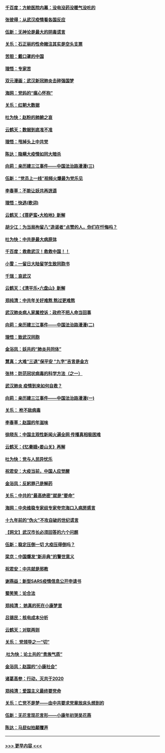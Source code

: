 #### [千百度：方舱医院内幕：没电没药没暖气没吃的](../pages/nsc993/n11850211.md?t=02071711) 
#### [张彼得：从武汉疫情看各国反应](../pages/nsc993/n11850102.md?t=02071711) 
#### [伍新：无神论是最大的阴毒谎言](../pages/nsc993/n11846129.md?t=02071711) 
#### [关乐：石正丽的性命赌注其实是空头支票](../pages/nsc993/n11846109.md?t=02071711) 
#### [苦胆：戴口罩的中国](../pages/nsc993/n11845576.md?t=02071711) 
#### [理悟：专家苦](../pages/nsc993/n11845564.md?t=02071711) 
#### [双元漫画：武汉新冠肺炎击碎强国梦](../pages/nsc993/n11843320.md?t=02071711) 
#### [海网：党妈的“瘟心怀抱”](../pages/nsc993/n11840740.md?t=02071711) 
#### [关乐：红朝大数据](../pages/nsc993/n11840675.md?t=02071711) 
#### [吐为快：赵粉的肺腑之哀](../pages/nsc993/n11840618.md?t=02071711) 
#### [云鹤天：数据到底准不准](../pages/nsc993/n11840325.md?t=02071711) 
#### [理悟：甩掉头上中共党](../pages/nsc993/n11838826.md?t=02071711) 
#### [陈达：隐瞒大疫情如同大暗杀](../pages/nsc993/n11838771.md?t=02071711) 
#### [向莉：亲历建三江事件——中国法治路漫漫(三)](../pages/nsc993/n11831825.md?t=02071711) 
#### [伍新：“党员上一线”视频火爆最为党乐见](../pages/nsc993/n11838200.md?t=02071711) 
#### [李春草：不能让妖共再逍遥](../pages/nsc993/n11838102.md?t=02071711) 
#### [理悟：快逃(歌词)](../pages/nsc993/n11838083.md?t=02071711) 
#### [云鹤天：《菩萨蛮▪大柏地》新解](../pages/nsc993/n11838059.md?t=02071711) 
#### [胡少江：为当局拘留八“造谣者”点赞的人，你们在忏悔吗？](../pages/nsc993/n11836801.md?t=02071711) 
#### [吐为快：中共是最大病原体](../pages/nsc993/n11836748.md?t=02071711) 
#### [千百度：救救武汉！救救中国！！](../pages/nsc993/n11836145.md?t=02071711) 
#### [小雪：一留日大陆留学生致同胞书](../pages/nsc993/n11834624.md?t=02071711) 
#### [千瑞：哀武汉](../pages/nsc993/n11833647.md?t=02071711) 
#### [云鹤天：《清平乐▪六盘山》新解](../pages/nsc993/n11833611.md?t=02071711) 
#### [郑纯清：中共年关好难熬 熬过更难熬](../pages/nsc993/n11833489.md?t=02071711) 
#### [武汉肺炎病人家属控诉：政府不把人命当回事](../pages/nsc993/n11833205.md?t=02071711) 
#### [向莉：亲历建三江事件——中国法治路漫漫(二)](../pages/nsc993/n11829102.md?t=02071711) 
#### [理悟：致武汉同胞](../pages/nsc993/n11831522.md?t=02071711) 
#### [金浴凤：妖共的“肺炎共同体”](../pages/nsc993/n11829448.md?t=02071711) 
#### [慧真：大难“三退”保平安 “九字”吉言是金方](../pages/nsc993/n11829501.md?t=02071711) 
#### [张林：防范冠状病毒的科学方法（之一）](../pages/nsc993/n11828618.md?t=02071711) 
#### [武汉肺炎 疫情到来如何自救？](../pages/nsc993/n11827632.md?t=02071711) 
#### [向莉：亲历建三江事件——中国法治路漫漫(一)](../pages/nsc993/n11827190.md?t=02071711) 
#### [关乐： 枪不敌病毒](../pages/nsc993/n11826746.md?t=02071711) 
#### [李春草：赵国的年滋味](../pages/nsc993/n11826321.md?t=02071711) 
#### [徐晓东：中国主观性新闻火遍全网 传播真相极困难](../pages/nsc993/n11826508.md?t=02071711) 
#### [云鹤天：《忆秦娥▪娄山关》再解](../pages/nsc993/n11824682.md?t=02071711) 
#### [吐为快：党与人民异忧乐](../pages/nsc993/n11824660.md?t=02071711) 
#### [祝君安：大疫当前，中国人应觉醒](../pages/nsc993/n11821946.md?t=02071711) 
#### [金浴凤：反躬罪己是解药](../pages/nsc993/n11820280.md?t=02071711) 
#### [关乐：中共的“最高绝密”就是“要命”](../pages/nsc993/n11816946.md?t=02071711) 
#### [海网：中央维稳专家组专家夸完海口入病房感言](../pages/nsc993/n11815138.md?t=02071711) 
#### [十九年前的“伪火”不攻自破的世纪谎言](../pages/nsc993/n11813238.md?t=02071711) 
#### [【网文】武汉市长必须回答的六个问题](../pages/nsc993/n11813848.md?t=02071711) 
#### [伍新：稳定压倒一切 大疫压得倒吗？](../pages/nsc993/n11812634.md?t=02071711) 
#### [梁京：中国爆发“新非典”的警世意义](../pages/nsc993/n11812554.md?t=02071711) 
#### [祝君安：中共就是邪教](../pages/nsc993/n11812431.md?t=02071711) 
#### [谢燕益：新型SARS疫情信息公开申请书](../pages/nsc993/n11808840.md?t=02071711) 
#### [蜀笑笑：论合法](../pages/nsc993/n11808064.md?t=02071711) 
#### [郑纯清： 她真的死在小康梦里](../pages/nsc993/n11806623.md?t=02071711) 
#### [吕锡民：核电成本分析](../pages/nsc993/n11806284.md?t=02071711) 
#### [云鹤天：对联两则](../pages/nsc993/n11805957.md?t=02071711) 
#### [关乐： 党领导之一“切”](../pages/nsc993/n11804505.md?t=02071711) 
#### [ 吐为快：论土共的“贵族气质”](../pages/nsc993/n11804490.md?t=02071711) 
#### [金浴凤：赵国的“小康社会”](../pages/nsc993/n11804452.md?t=02071711) 
#### [诸葛高参：行动，灭共于2020](../pages/nsc993/n11804120.md?t=02071711) 
#### [郑纯清：爱国主义最终要党命](../pages/nsc993/n11802197.md?t=02071711) 
#### [关乐：亡党不是梦——由中共要求党章放床头想到的](../pages/nsc993/n11802156.md?t=02071711) 
#### [伍新：无花言现花言形——小康年初哭吴花燕](../pages/nsc993/n11800044.md?t=02071711) 
#### [陈达：马屁似拍颠覆声](../pages/nsc993/n11800010.md?t=02071711) 

----
#### [ >>> 更早内容 <<< ](../indexes/nsc993-earlier.md)
